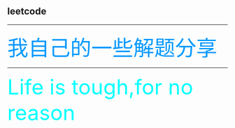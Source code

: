 

## leetcode
****
<font color=#0099ff size=22> 我自己的一些解题分享</font>
****
<font color=#00ffff size=12> Life is tough,for no reason</font>


